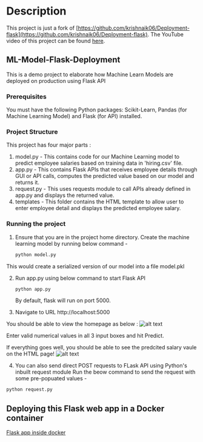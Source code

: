 # Description

This project is just a fork of [https://github.com/krishnaik06/Deployment-flask](https://github.com/krishnaik06/Deployment-flask). The YouTube video of this project can be found [here](https://www.youtube.com/watch?v=UbCWoMf80PY).

## ML-Model-Flask-Deployment

This is a demo project to elaborate how Machine Learn Models are deployed on production using Flask API

### Prerequisites

You must have the following Python packages: Scikit-Learn, Pandas (for Machine Learning Model) and Flask (for API) installed.

### Project Structure

This project has four major parts :

1. model.py - This contains code for our Machine Learning model to predict employee salaries based on training data in 'hiring.csv' file.
2. app.py - This contains Flask APIs that receives employee details through GUI or API calls, computes the predicted value based on our model and returns it.
3. request.py - This uses requests module to call APIs already defined in app.py and displays the returned value.
4. templates - This folder contains the HTML template to allow user to enter employee detail and displays the predicted employee salary.

### Running the project

1. Ensure that you are in the project home directory. Create the machine learning model by running below command -

    ```bash
    python model.py
    ```

This would create a serialized version of our model into a file model.pkl

2. Run app.py using below command to start Flask API

    ```bash
    python app.py
    ```

    By default, flask will run on port 5000.

3. Navigate to URL http://localhost:5000

You should be able to view the homepage as below :
![alt text](http://www.thepythonblog.com/wp-content/uploads/2019/02/Homepage.png)

Enter valid numerical values in all 3 input boxes and hit Predict.

If everything goes well, you should  be able to see the predcited salary vaule on the HTML page!
![alt text](http://www.thepythonblog.com/wp-content/uploads/2019/02/Result.png)

4. You can also send direct POST requests to FLask API using Python's inbuilt request module
Run the beow command to send the request with some pre-popuated values -

```bash
python request.py
```

## Deploying this Flask web app in a Docker container

[Flask app inside docker](http://containertutorials.com/docker-compose/flask-simple-app.html)
